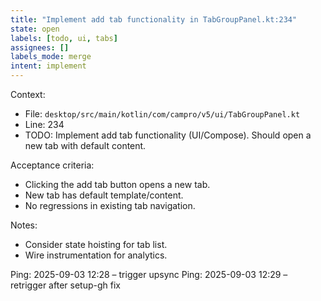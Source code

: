 ```yaml
---
title: "Implement add tab functionality in TabGroupPanel.kt:234"
state: open
labels: [todo, ui, tabs]
assignees: []
labels_mode: merge
intent: implement
---
```

Context:
- File: `desktop/src/main/kotlin/com/campro/v5/ui/TabGroupPanel.kt`
- Line: 234
- TODO: Implement add tab functionality (UI/Compose). Should open a new tab with default content.

Acceptance criteria:
- Clicking the add tab button opens a new tab.
- New tab has default template/content.
- No regressions in existing tab navigation.

Notes:
- Consider state hoisting for tab list.
- Wire instrumentation for analytics.


Ping: 2025-09-03 12:28 – trigger upsync
Ping: 2025-09-03 12:29 – retrigger after setup-gh fix